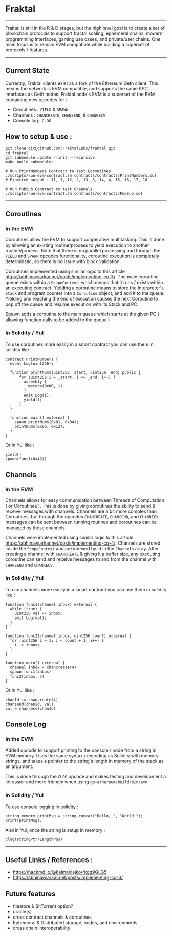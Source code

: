 # Fraktal
--------

Fraktal is still in the R & D stages, but the high level goal is to create a set of blockchain protocols to support fractal scaling, ephemeral chains, modern programming interfaces, gaming use cases, and private/user chains. One main focus is to remain EVM compatible while building a superset of protocols / features.

---

## Current State

Currently, Fraktal clients exist as a fork of the Ethereum Geth client. This means the network is EVM compatible, and supports the same RPC interfaces as Geth nodes. Fraktal node's EVM is a superset of the EVM containing new opcodes for :

- Coroutines  : `YIELD` & `SPAWN`
- Channels    : `CHANCREATE`, `CHANSEND`, & `CHANRECV`
- Console log : `CLOG`

## How to setup & use :

```
git clone git@github.com:FraktalLabs/fraktal.git
cd fraktal
git submodule update --init --recursive
make build-submodules

# Run PrintNumbers Contract to test Coroutines
./scripts/run-evm-contract.sh contracts/contracts/PrintNumbers.sol
# Expected output : 11, 1, 12, 2, 13, 3, 14, 4, 15, 16, 17, 18

# Run PubSub Contract to test Channels
./scripts/run-evm-contract.sh contracts/contracts/PubSub.sol
```

---

## Coroutines

### In the EVM
Coroutines allow the EVM to support cooperative multitasking. This is done by allowing an existing routine/process to yield execution to another routine/process. Note that there is no parallel processing and through the `YIELD` and `SPAWN` opcodes functionality, coroutine execution is completely determinstic, so there is no issue with block validation.

Coroutines implemented using similar logic to this article https://abhinavsarkar.net/posts/implementing-co-3/. The main coroutine queue exists within a `ScopeContext`, which means that it runs / exists within an executing contract. Yielding a coroutine means to store the Interpreter's `Stack` and program counter into a `Coroutine` object, and add it to the queue. Yielding and reaching the end of execution causes the next Coroutine to pop off the queue and resume execution with its Stack and PC.

Spawn adds a coroutine to the main queue which starts at the given PC ( allowing function calls to be added to the queue )

### In Solidity / Yul
To use coroutines more easily in a smart contract you can use them in solidity like :
```
contract PrintNumbers {
  event Log(uint256);

  function printNums(uint256 _start, uint256 _end) public {
      for (uint256 i = _start; i <= _end; i++) {
        assembly {
          mstore(0x00, i)
        }
        emit Log(i);
        yield();
      }
  }

  function main() external {
    spawn printNums(0x01, 0x04);
    printNums(0x0b, 0x12);
  }
}
```

Or in Yul like :
```
yield()
spawn(func1(0x42))
```

## Channels

### In the EVM
Channels allows for easy communication between Threads of Computation ( or Coroutines ). This is done by giving coroutines the ability to send & receive messages with channels. Channels are a bit more complex than Coroutines, but through the opcodes `CHANCREATE`, `CHANSEND`, and `CHANRECV`, messages can be sent between running routines and coroutines can be managed by these channels.

Channels were implemented using similar logic to this article https://abhinavsarkar.net/posts/implementing-co-4/. Channels are stored inside the `ScopeContext` and are indexed by id in the `Channels` array. After creating a channel with `CHANCREATE` & giving it a buffer size, any executing coroutine can send and receive messages to and from the channel with `CHANSEND` and `CHANRECV`.

### In Solidity / Yul
To use channels more easily in a smart contract you can use them in solidity like :
```
function func1(channel inbox) external {
  while (true) {
    uint256 val <- inbox;
    emit Log(val);
  }
}

function func2(channel inbox, uint256 count) external {
  for (uint256 i = 1; i < count + 1; i++) {
    i -> inbox;
  }
}

function main() external {
  channel inbox = chancreate(4)
  spawn func1(inbox)
  func2(inbox, 7)
}
```

Or in Yul like :
```
chanId := chancreate(4)
chansend(chanId, val)
val = chanrecv(chanId)
```

## Console Log

### In the EVM
Added opcode to support printing to the console / node from a string in EVM memory. Uses the same syntax / encoding as Solidity with memory strings, and takes a pointer to the string's length in memory of the stack as an argument.

This is done through the `CLOG` opcode and makes testing and development a lot easier and more friendly when using `go-ethereum/build/bin/evm`.

### In Solidity / Yul
To use console logging in solidity :
```
string memory printMsg = string.concat("Hello, ", "World!");
print(printMsg);
```

And in Yul, once the string is setup in memory :
```
clog(stringPtr/LengthPos)
```

---
## Useful Links / References :
- https://hackmd.io/@kalmanlajko/rkgg9GLG5
- https://abhinavsarkar.net/posts/implementing-co-3/


## Future features
- filestore & BitTorrent option?
- oracle(s)
- cross contract channels & coroutines
- Ephemeral & Distributed storage, nodes, and environments
- cross chain interoperability
